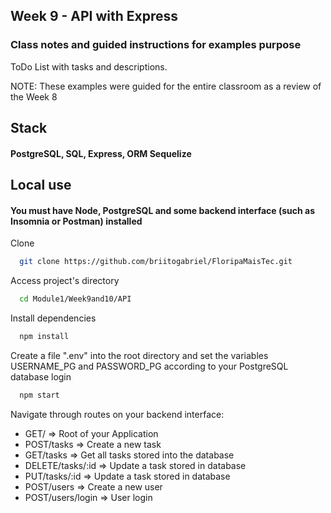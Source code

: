 
## Week 9 - API with Express

### Class notes and guided instructions for examples purpose

ToDo List with tasks and descriptions.

NOTE: These examples were guided for the entire classroom as a review of the Week 8

## Stack

#### PostgreSQL, SQL, Express, ORM Sequelize
## Local use

#### You must have Node, PostgreSQL and some backend interface (such as Insomnia or Postman) installed

Clone

```bash
  git clone https://github.com/briitogabriel/FloripaMaisTec.git
```

Access project's directory

```bash
  cd Module1/Week9and10/API
```

Install dependencies

```bash
  npm install
```

Create a file ".env" into the root directory and set the variables USERNAME_PG and PASSWORD_PG according to your PostgreSQL database login

```bash
  npm start
```

Navigate through routes on your backend interface:
- GET/              => Root of your Application
- POST/tasks        => Create a new task
- GET/tasks         => Get all tasks stored into the database
- DELETE/tasks/:id  => Update a task stored in database
- PUT/tasks/:id     => Update a task stored in database
- POST/users        => Create a new user
- POST/users/login  => User login